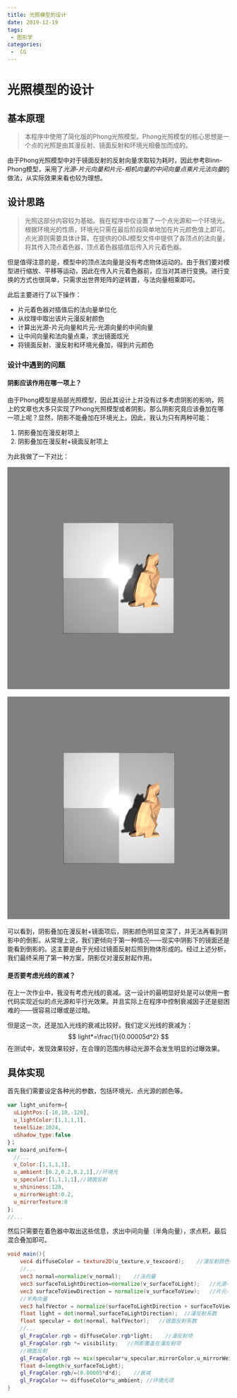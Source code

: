 ```yaml
---
title: 光照模型的设计
date: 2019-12-19
tags:
 - 图形学
categories:
 -  CG
---
```


# 光照模型的设计

## 基本原理

> 本程序中使用了简化版的Phong光照模型。Phong光照模型的核心思想是一个点的光照是由其漫反射、镜面反射和环境光相叠加而成的。

由于Phong光照模型中对于镜面反射的反射向量求取较为耗时，因此参考Blinn-Phong模型，采用了*光源-片元向量和片元-相机向量的中间向量点乘片元法向量*的做法，从实际效果来看也较为理想。

## 设计思路

> 光照这部分内容较为基础。我在程序中仅设置了一个点光源和一个环境光。根据环境光的性质，环境光只需在最后阶段简单地加在片元颜色值上即可。点光源则需要具体计算。在提供的OBJ模型文件中提供了各顶点的法向量，将其传入顶点着色器，顶点着色器插值后传入片元着色器。

但是值得注意的是，模型中的顶点法向量是没有考虑物体运动的。由于我们要对模型进行缩放、平移等运动，因此在传入片元着色器前，应当对其进行变换。进行变换的方式也很简单，只需求出世界矩阵的逆转置，与法向量相乘即可。

此后主要进行了以下操作：

- 片元着色器对插值后的法向量单位化
- 从纹理中取出该片元漫反射颜色
- 计算出光源-片元向量和片元-光源向量的中间向量
- 让中间向量和法向量点乘，求出镜面炫光
- 将镜面反射、漫反射和环境光叠加，得到片元颜色

### 设计中遇到的问题

#### 阴影应该作用在哪一项上？

由于Phong模型是局部光照模型，因此其设计上并没有过多考虑阴影的影响，网上的文章也大多只实现了Phong光照模型或者阴影。那么阴影究竟应该叠加在哪一项上呢？显然，阴影不能叠加在环境光上。因此，我认为只有两种可能：

1. 阴影叠加在漫反射项上
2. 阴影叠加在漫反射+镜面反射项上

为此我做了一下对比：

![阴影叠加在漫反射项上](./images/shadow_diffuse.png)

![阴影叠加在漫反射和镜面项上](./images/shadow_mirror.png)

可以看到，阴影叠加在漫反射+镜面项后，阴影颜色明显变深了，并无法再看到阴影中的倒影。从常理上说，我们更倾向于第一种情况——现实中阴影下的镜面还是能看到倒影的。这主要是由于光经过镜面反射后照到物体形成的。经过上述分析，我们最终采用了第一种方案，阴影仅对漫反射起作用。

#### 是否要考虑光线的衰减？

在上一次作业中，我没有考虑光线的衰减。这一设计的最明显好处是可以使用一套代码实现近似的点光源和平行光效果。并且实际上在程序中控制衰减因子还是挺困难的——很容易过曝或是过暗。

但是这一次，还是加入光线的衰减比较好。我们定义光线的衰减为：
$$
light*=\frac{1}{0.00005d^2}
$$
在测试中，发现效果较好，在合理的范围内移动光源不会发生明显的过曝效果。

## 具体实现

首先我们需要设定各种光的参数，包括环境光、点光源的颜色等。

```JavaScript
var light_uniform={
  uLightPos:[-10,10,-120],
  u_lightColor:[1,1,1,1],
  texelSize:1024,
  uShadow_type:false
}；
var board_uniform={
  //...
  v_Color:[1,1,1,1],
  u_ambient:[0.2,0.2,0.2,1],//环境光
  u_specular:[1,1,1,1],//镜面反射
  u_shininess:120,
  u_mirrorWeight:0.2,
  u_mirrorTexture:0
};
//...
```

然后只需要在着色器中取出这些信息，求出中间向量（半角向量），求点积，最后混合叠加即可。

```GLSL
void main(){
	vec4 diffuseColor = texture2D(u_texture,v_texcoord);	//漫反射颜色
	//...
	vec3 normal=normalize(v_normal);	//法向量
    vec3 surfaceToLightDirection=normalize(v_surfaceToLight);	//光源-片元向量
    vec3 surfaceToViewDirection = normalize(v_surfaceToView);	//片元-摄像机向量
    //半角向量
    vec3 halfVector = normalize(surfaceToLightDirection + surfaceToViewDirection);
    float light = dot(normal,surfaceToLightDirection);	//漫反射系数
    float specular = dot(normal, halfVector);	//镜面反射系数
    //...
    gl_FragColor.rgb = diffuseColor.rgb*light;    //漫反射项   
    gl_FragColor.rgb *= visibility;   //阴影覆盖在漫反射项
    //镜面反射
    gl_FragColor.rgb += mix(specular*u_specular,mirrorColor,u_mirrorWeight).rgb;
    float d=length(v_surfaceToLight);
    gl_FragColor.rgb/=(0.00005*d*d);	//衰减
    gl_FragColor += diffuseColor*u_ambient; //环境光项
}
```

